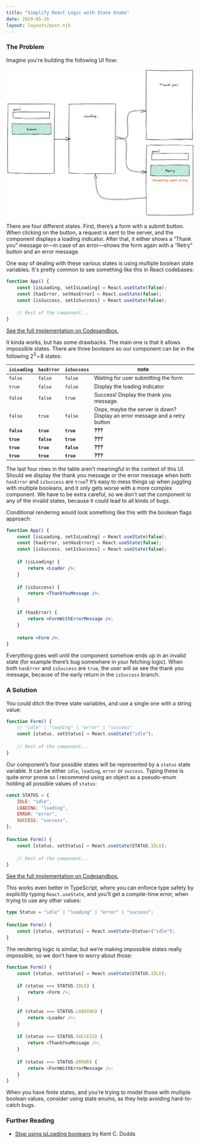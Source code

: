 ```yaml
---
title: "Simplify React Logic with State Enums"
date: 2020-05-26
layout: layouts/post.njk
---
```


### The Problem

Imagine you're building the following UI flow:

![A UI flow with four screens connected by arrows. On the first screen there's an email input field a submit button, and an arrow to the second screen. On the second screen there's a loading indicator. From the second screen there're two arrows: one goes to the third screen with a "Thank you" message, and the other goes to the fourth screen, with and email input field, a "Retry" button and a "Something went wrong" error message. There's an arrow going to the second screen from here.](/images/ui-flow.png)

There are four different states. First, there’s a form with a submit button. When clicking on the button, a request is sent to the server, and the component displays a loading indicator. After that, it either shows a “Thank you” message or—in case of an error—shows the form again with a “Retry” button and an error message.

One way of dealing with these various states is using multiple boolean state variables. It's pretty common to see something like this in React codebases:

```js
function App() {
    const [isLoading, setIsLoading] = React.useState(false);
    const [hasError, setHasError] = React.useState(false);
    const [isSuccess, setIsSuccess] = React.useState(false);

    // Rest of the component...
}
```

<a href="https://codesandbox.io/s/quizzical-water-4vu7w" target="_blank">See the full implementation on Codesandbox.</a>

It kinda works, but has some drawbacks. The main one is that it allows impossible states. There are three booleans so our component can be in the following 2<sup>3</sup> = 8 states:

<div class="table-wrap">

| `isLoading` | `hasError`  | `isSuccess` | note                                                                        |
| ----------- | ----------- | ----------- | --------------------------------------------------------------------------- |
| `false`     | `false`     | `false`     | Waiting for user submitting the form                                        |
| `true`      | `false`     | `false`     | Display the loading indicator                                               |
| `false`     | `false`     | `true`      | Success! Display the thank you message.                                     |
| `false`     | `true`      | `false`     | Oops, maybe the server is down? Display an error message and a retry button |
| **`false`** | **`true`**  | **`true`**  | **???**                                                                     |
| **`true`**  | **`false`** | **`true`**  | **???**                                                                     |
| **`true`**  | **`true`**  | **`false`** | **???**                                                                     |
| **`true`**  | **`true`**  | **`true`**  | **???**                                                                     |

</div>

The last four rows in the table aren’t meaningful in the context of this UI. Should we display the thank you message or the error message when both `hasError` and `isSuccess` are `true`? It’s easy to mess things up when juggling with multiple booleans, and it only gets worse with a more complex component. We have to be extra careful, so we don't set the component to any of the invalid states, because it could lead to all kinds of bugs.

Conditional rendering would look something like this with the boolean flags approach:

```jsx
function App() {
    const [isLoading, setIsLoading] = React.useState(false);
    const [hasError, setHasError] = React.useState(false);
    const [isSuccess, setIsSuccess] = React.useState(false);

    if (isLoading) {
        return <Loader />;
    }

    if (isSuccess) {
        return <ThankYouMessage />;
    }

    if (hasError) {
        return <FormWithErrorMessage />;
    }

    return <Form />;
}
```

Everything goes well until the component somehow ends up in an invalid state (for example there’s bug somewhere in your fetching logic). When both `hasError` and `isSuccess` are `true`, the user will se see the thank you message, because of the early return in the `isSuccess` branch.

### A Solution

You could ditch the three state variables, and use a single one with a string value:

```js
function Form() {
    // "idle" | "loading" | "error" | "success"
    const [status, setStatus] = React.useState("idle");

    // Rest of the component...
}
```

Our component’s four possible states will be represented by a `status` state variable. It can be either `idle`, `loading`, `error` or `success`. Typing these is quite error prone so I recommend using an object as a pseudo-enum holding all possible values of `status`:

```js
const STATUS = {
    IDLE: "idle",
    LOADING: "loading",
    ERROR: "error",
    SUCCESS: "success",
};

function Form() {
    const [status, setStatus] = React.useState(STATUS.IDLE);

    // Rest of the component...
}
```

<a href="https://codesandbox.io/s/staging-night-sv7pl" target="_blank">See the full implementation on Codesandbox.</a>

This works even better in TypeScript, where you can enforce type safety by explicitly typing `React.useState`, and you’ll get a compile-time error, when trying to use any other values:

```typescript
type Status = "idle" | "loading" | "error" | "success";

function Form() {
    const [status, setStatus] = React.useState<Status>("idle");
}
```

The rendering logic is similar, but we’re making impossible states really impossible, so we don’t have to worry about those:

```js
function Form() {
    const [status, setStatus] = React.useState(STATUS.IDLE);

    if (status === STATUS.IDLE) {
        return <Form />;
    }

    if (status === STATUS.LOADING) {
        return <Loader />;
    }

    if (status === STATUS.SUCCESS) {
        return <ThankYouMessage />;
    }

    if (status === STATUS.ERROR) {
        return <FormWithErrorMessage />;
    }
}
```

When you have finite states, and you’re trying to model those with multiple boolean values, consider using state enums, as they help avoiding hard-to-catch bugs.

### Further Reading

-   [Stop using isLoading booleans](https://kentcdodds.com/blog/stop-using-isloading-booleans) by Kent C. Dodds
